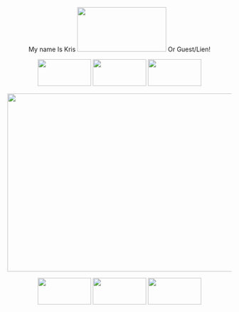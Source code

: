 <p align="center"> My name Is Kris <img src="https://github.com/user-attachments/assets/00c035e6-b640-4450-9605-0feba6c01608" width="200" height="100"/> Or Guest/Lien! </p>
<p align="center"> <img src="https://github.com/user-attachments/assets/ff78c08a-0c38-4290-816e-783d5b7e4486" width="120" height="60"/> <img src="https://github.com/user-attachments/assets/ff78c08a-0c38-4290-816e-783d5b7e4486" width="120" height="60"/> <img src="https://github.com/user-attachments/assets/ff78c08a-0c38-4290-816e-783d5b7e4486" width="120" height="60"/> </p>
<p align="center"> <img src="https://github.com/user-attachments/assets/7df589e1-f48d-4465-960d-2102ba42dd96" width="600" height="400"/> </p>
<p align="center"> <img src="https://github.com/user-attachments/assets/ff78c08a-0c38-4290-816e-783d5b7e4486" width="120" height="60"/> <img src="https://github.com/user-attachments/assets/ff78c08a-0c38-4290-816e-783d5b7e4486" width="120" height="60"/> <img src="https://github.com/user-attachments/assets/ff78c08a-0c38-4290-816e-783d5b7e4486" width="120" height="60"/> </p>
